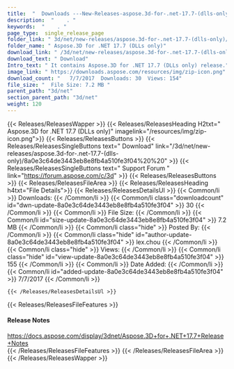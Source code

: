 ```yaml
---
title:  "  Downloads ---New-Releases-aspose.3d-for-.net-17.7-(dlls-only) . " 
description:  "    . " 
keywords:  "    . " 
page_type:  single_release_page
folder_link: " 3d/net/new-releases/aspose.3d-for-.net-17.7-(dlls-only)/"
folder_name: " Aspose.3D for .NET 17.7 (DLLs only)"
download_link: " /3d/net/new-releases/aspose.3d-for-.net-17.7-(dlls-only)/8a0e3c64de3443eb8e8fb4a510fe3f04"
download_text: " Download"
Intro_text: " It contains Aspose.3D for .NET 17.7 (DLLs only) release."
image_link: " https://downloads.aspose.com/resources/img/zip-icon.png"
download_count: "   7/7/2017  Downloads: 30  Views: 154"
file_size: "  File Size: 7.2 MB "
parent_path: "3d/net"
section_parent_path: "3d/net"
weight: 120 
---
```


{{< Releases/ReleasesWapper >}}
  {{< Releases/ReleasesHeading H2txt=" Aspose.3D for .NET 17.7 (DLLs only)" imagelink="/resources/img/zip-icon.png">}}
  {{< Releases/ReleasesButtons >}}
    {{< Releases/ReleasesSingleButtons text=" Download" link="/3d/net/new-releases/aspose.3d-for-.net-17.7-(dlls-only)/8a0e3c64de3443eb8e8fb4a510fe3f04%20%20" >}}
    {{< Releases/ReleasesSingleButtons text=" Support Forum " link="https://forum.aspose.com/c/3d" >}}
  {{< Releases/ReleasesButtons >}}
  {{< Releases/ReleasesFileArea >}}
    {{< Releases/ReleasesHeading h4txt="File Details">}}
    {{< Releases/ReleasesDetailsUl >}}
            {{< Common/li  >}} Downloads: {{< /Common/li >}} 
      {{< Common/li class="downloadcount" id="dwn-update-8a0e3c64de3443eb8e8fb4a510fe3f04" >}} 30 {{< /Common/li >}} 
      {{< Common/li  >}} File Size: {{< /Common/li >}} 
      {{< Common/li id="size-update-8a0e3c64de3443eb8e8fb4a510fe3f04" >}} 7.2 MB {{< /Common/li >}} 
      {{< Common/li  class="hide" >}} Posted By: {{< /Common/li >}} 
      {{< Common/li class="hide" id="author-update-8a0e3c64de3443eb8e8fb4a510fe3f04" >}} lex.chou {{< /Common/li >}} 
      {{< Common/li class="hide"  >}} Views: {{< /Common/li >}} 
      {{< Common/li class="hide" id="view-update-8a0e3c64de3443eb8e8fb4a510fe3f04" >}} 155 {{< /Common/li >}} 
      {{< Common/li  >}} Date Added: {{< /Common/li >}} 
      {{< Common/li id="added-update-8a0e3c64de3443eb8e8fb4a510fe3f04" >}} 7/7/2017 {{< /Common/li >}} 

    {{< /Releases/ReleasesDetailsUl >}}

  {{< Releases/ReleasesFileFeatures >}}
      <h4>Release Notes</h4><div><a href="https://docs.aspose.com/display/3dnet/Aspose.3D+for+.NET+17.7+Release+Notes">https://docs.aspose.com/display/3dnet/Aspose.3D+for+.NET+17.7+Release+Notes</a></div>
  {{< /Releases/ReleasesFileFeatures >}}
 {{< /Releases/ReleasesFileArea >}}
{{< /Releases/ReleasesWapper >}}


